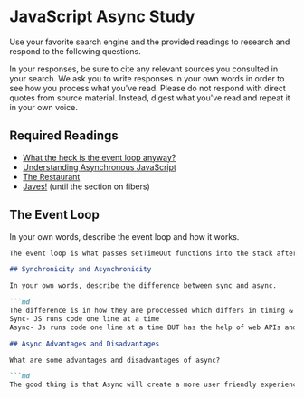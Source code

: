# JavaScript Async Study

Use your favorite search engine and the provided readings to research and
respond to the following questions.

In your responses, be sure to cite any relevant sources you consulted in your
search. We ask you to write responses in your own words in order to see how you
process what you've read. Please do not respond with direct quotes from source
material. Instead, digest what you've read and repeat it in your own voice.

## Required Readings

-   [What the heck is the event loop anyway?](https://www.youtube.com/watch?v=8aGhZQkoFbQ)
-   [Understanding Asynchronous JavaScript](https://www.youtube.com/watch?v=vMfg0xGjcOI)
-   [The Restaurant](https://www.codeschool.com/blog/2014/10/30/understanding-node-js/)
-   [Javes!](https://www.discovermeteor.com/blog/understanding-sync-async-javascript-node/) (until the section on fibers)

## The Event Loop

In your own words, describe the event loop and how it works.

```md
The event loop is what passes setTimeOut functions into the stack after the web API has ran it's set time and once the stack is freed up.```

## Synchronicity and Asynchronicity

In your own words, describe the difference between sync and async.

```md
The difference is in how they are proccessed which differs in timing & efficiency which in turn can be felt in a user's experience.
Sync- JS runs code one line at a time
Async- Js runs code one line at a time BUT has the help of web APIs and event loop to make it more efficient by making things occur out of order.```

## Async Advantages and Disadvantages

What are some advantages and disadvantages of async?

```md
The good thing is that Async will create a more user friendly experience but the problem is that if the event loop gets back up (because it has to wait for the previous event to occur before one can get passed to the stack), then it's jammed up and things aren't time properly.```
